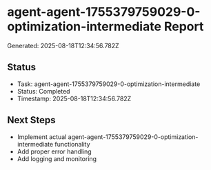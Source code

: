 # agent-agent-1755379759029-0-optimization-intermediate Report

Generated: 2025-08-18T12:34:56.782Z

## Status
- Task: agent-agent-1755379759029-0-optimization-intermediate
- Status: Completed
- Timestamp: 2025-08-18T12:34:56.782Z

## Next Steps
- Implement actual agent-agent-1755379759029-0-optimization-intermediate functionality
- Add proper error handling
- Add logging and monitoring

